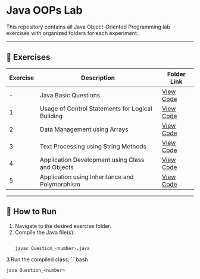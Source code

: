 # Java OOPs Lab

This repository contains all Java Object-Oriented Programming lab exercises with organized folders for each experiment.

---

## 📂 Exercises

| Exercise | Description | Folder Link |
|----------|-------------|-------------|
| - | Java Basic Questions | [View Code](./Java_Basic_Questions) |
| 1 | Usage of Control Statements for Logical Building | [View Code](./Exercise_1_Usage_of_Control_Statements_for_Logical_Building) |
| 2 | Data Management using Arrays | [View Code](./Exercise_2_Data_Management_using_Arrays) |
| 3 | Text Processing using String Methods | [View Code](./Exercise_3_Text_Processing_using_String_Methods) |
| 4 | Application Development using Class and Objects | [View Code](./Excercise_4_Application_Development_using_Class_and_Objects)|
| 5 |  Application using Inheritance and Polymorphism | [View Code](./Excercise_5_Application_using_Inheritance_and_Polymorphism)|

---

## 📜 How to Run

1. Navigate to the desired exercise folder.
2. Compile the Java file(s):
   ```bash
   
   javac Question_<number>.java
3.Run the compiled class:
    ```bash
    
    java Question_<number>
    
